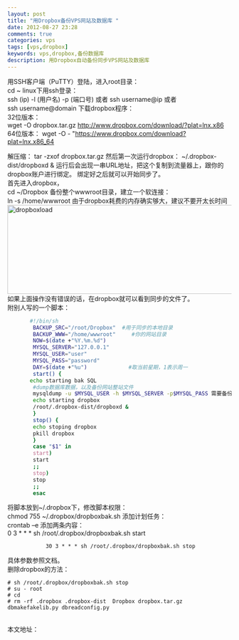 ```yaml
---
layout: post
title: "用Dropbox备份VPS网站及数据库 "
date: 2012-08-27 23:28
comments: true
categories: vps
tags: [vps,dropbox]
keywords: vps,dropbox,备份数据库
description: 用Dropbox自动备份同步VPS网站及数据库
---
```

用SSH客户端（PuTTY）登陆，进入root目录：   
	cd ~
linux下用ssh登录：   
	ssh (ip) -l (用户名) -p (端口号)
	或者
	ssh username@ip
	或者	
	ssh username@domain
下载dropbox程序：   
32位版本：   
    wget -O dropbox.tar.gz http://www.dropbox.com/download/?plat=lnx.x86
64位版本：
    wget -O - "https://www.dropbox.com/download?plat=lnx.x86_64
<!--more-->
解压缩：
        tar -zxof dropbox.tar.gz
然后第一次运行dropbox：
        ~/.dropbox-dist/dropboxd &
运行后会出现一串URL地址，把这个复制到流量器上，跟你的dropbox账户进行绑定。 
绑定好之后就可以开始同步了。   
首先进入dropbox，   
       cd ~/Dropbox
备份整个wwwroot目录，建立一个软连接：   
        ln -s /home/wwwroot
由于dropbox耗费的内存确实够大，建议不要开太长时间   
<img src="http://upload.tinyxd.me/2012/08/dropboxload.jpg"  alt="dropboxload" width="778" height="200">   
如果上面操作没有错误的话，在dropbox就可以看到同步的文件了。   
附别人写的一个脚本：
``` bash dropboxbak.sh 
       #!/bin/sh
        BACKUP_SRC="/root/Dropbox"  #用于同步的本地目录
        BACKUP_WWW="/home/wwwroot"     #你的网站目录
        NOW=$(date +"%Y.%m.%d")
        MYSQL_SERVER="127.0.0.1"
        MYSQL_USER="user"
        MYSQL_PASS="password"
        DAY=$(date +"%u")             #取当前星期，1表示周一
        start() {
       echo starting bak SQL
        #dump数据库数据，以及备份网站整站文件
        mysqldump -u $MYSQL_USER -h $MYSQL_SERVER -p$MYSQL_PASS 需要备份的数据库名称 > "$BACKUP_SRC/$NOW-Databases.sql"
        echo starting dropbox
        /root/.dropbox-dist/dropboxd &
        }
        stop() {
        echo stoping dropbox
        pkill dropbox
        }
        case "$1" in
        start)
        start
        ;;
        stop)
        stop
        ;;
        esac
```
将脚本放到~/.dropbox下，修改脚本权限：   
            chmod 755 ~/.dropbox/dropboxbak.sh
添加计划任务：   
            crontab –e
添加两条内容：   
                0   3 * * * sh /root/.dropbox/dropboxbak.sh start

                30 3 * * * sh /root/.dropbox/dropboxbak.sh stop
具体参数参照文档。   
删除dropbox的方法：   
```
# sh /root/.dropbox/dropboxbak.sh stop
# su - root
# cd
# rm -rf .dropbox .dropbox-dist  Dropbox dropbox.tar.gz dbmakefakelib.py dbreadconfig.py
```
<br />
本文地址：<http://tinyxd.me/blog/2012/08/27/use-dropbox-backup-vps-and-database/>   